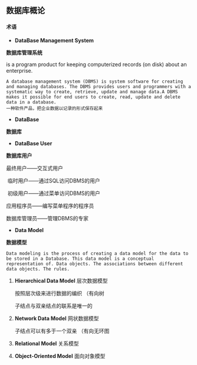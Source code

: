 ## 数据库概论

#### 术语

- **DataBase Management System**

**数据库管理系统** 

is a program product for keeping computerized records (on disk) about an enterprise.

```
A database management system (DBMS) is system software for creating and managing databases. The DBMS provides users and programmers with a systematic way to create, retrieve, update and manage data.A DBMS makes it possible for end users to create, read, update and delete data in a database.
一种软件产品，把企业数据以记录的形式保存起来
```

- **DataBase**

**数据库**

- **DataBase User**

**数据库用户**

最终用户——交互式用户	

​	临时用户——通过SQL访问DBMS的用户

​	初级用户——通过菜单访问DBMS的用户

应用程序员——编写菜单程序的程序员

数据库管理员——管理DBMS的专家

- **Data Model** 

**数据模型**

```
Data modeling is the process of creating a data model for the data to be stored in a Database. This data model is a conceptual representation of. Data objects. The associations between different data objects. The rules.
```

1. **Hierarchical Data Model** 层次数据模型

   按照层次级来进行数据的编织 （有向树

   子结点与双亲结点的联系是唯一的

2. **Network Data Model** 网状数据模型

   子结点可以有多于一个双亲 （有向无环图

3. **Relational Model** 关系模型

4. **Object-Oriented Model** 面向对象模型